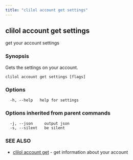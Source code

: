 ```yaml
---
title: "clilol account get settings"
---
```

## clilol account get settings

get your account settings

### Synopsis

Gets the settings on your account.

```
clilol account get settings [flags]
```

### Options

```
  -h, --help   help for settings
```

### Options inherited from parent commands

```
  -j, --json     output json
  -s, --silent   be silent
```

### SEE ALSO

* [clilol account get](clilol_account_get.md)	 - get information about your account

